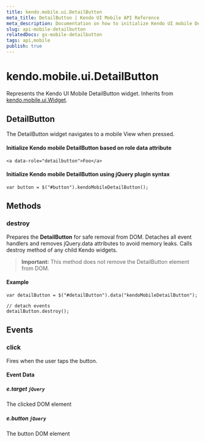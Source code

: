 ```yaml
---
title: kendo.mobile.ui.DetailButton
meta_title: DetailButton | Kendo UI Mobile API Reference
meta_description: Documentation on how to initialize Kendo UI mobile DetailButton.
slug: api-mobile-detailbutton
relatedDocs: gs-mobile-detailbutton
tags: api,mobile
publish: true
---
```


# kendo.mobile.ui.DetailButton

Represents the Kendo UI Mobile DetailButton widget. Inherits from [kendo.mobile.ui.Widget](/api/framework/mobilewidget).

## DetailButton

The DetailButton widget navigates to a mobile View when pressed.

#### Initialize Kendo mobile DetailButton based on role data attribute

    <a data-role="detailbutton">Foo</a>

#### Initialize Kendo mobile DetailButton using jQuery plugin syntax

    var button = $("#button").kendoMobileDetailButton();

## Methods

### destroy
Prepares the **DetailButton** for safe removal from DOM. Detaches all event handlers and removes jQuery.data attributes to avoid memory leaks. Calls destroy method of any child Kendo widgets.

> **Important:** This method does not remove the DetailButton element from DOM.

#### Example

    var detailButton = $("#detailButton").data("kendoMobileDetailButton");

    // detach events
    detailButton.destroy();

## Events

### click

Fires when the user taps the button.

#### Event Data

##### e.target `jQuery`

The clicked DOM element

##### e.button `jQuery`

The button DOM element
